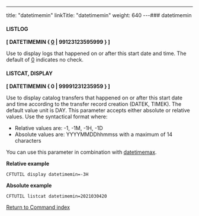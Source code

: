 ---
title: "datetimemin"
linkTitle: "datetimemin"
weight: 640
---### datetimemin

#### LISTLOG

****[ DATETIMEMIN { <u>0</u> &#124; 99123123595999 } ]****

Use to display logs that happened on or after this start date and time. The default of <u>0</u> indicates no check.

#### LISTCAT, DISPLAY

****[ DATETIMEMIN { 0 &#124; 99991231235959 } ]****

Use to display catalog transfers that happened on or after this start date and time according to the transfer record creation (DATEK, TIMEK). The default value unit is DAY. This parameter accepts either absolute or relative values. Use the syntactical format where:

* Relative values are: -1, -1M, -1H, -1D
* Absolute values are: YYYYMMDDhhmmss with a maximum of 14 characters

You can use this parameter in combination with [datetimemax](../datetimemax).

****Relative example****

```
CFTUTIL display datetimemin=-3H
```

****Absolute example****

```
CFTUTIL listcat datetimemin=2021030420
```

[Return to Command index](../../)
